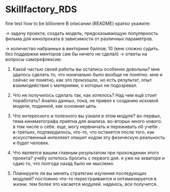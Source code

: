 # Skillfactory_RDS
 fine test how to be billionere
В описании (README) кратко укажите:

→ задачу проекта;
создать модель, предсказывающую популярность фильма для кинопроката в зависимости от различных параметров. 

→ количество набранных в викторине баллов;
10 (мне сложно судить. без поддержки менторов сам бы ничего не сделал)
→ ответы на вопросы саморефлексии:

1. Какой частью своей работы вы остались особенно довольны?
мне удалось сделать то, что изначально было вообще не понятно. мне и сейчас не понятно, как это произошло, но есть результат, опыт взаимодействия с материями, о которых не подозревал.
2. Что не получилось сделать так, как хотелось? Над чем ещё стоит поработать?
Анализ данных, пока,  не привел к созданию искомой модели, поданной, как основная цель. 
3. Что интересного и полезного вы узнали в этом модуле?
во-первых, тема кинематографа приятна для анализа.
во-вторых много нового. в том числе о себе. еще, могу нервничать и переживать об учебе .   
в-третьих, подтвердилось, что-то, что останется после того, как искусственный интеллект опишет кодом эту физическую реальность и будет человек. 
   
4. Что является вашим главным результатом при прохождении этого проекта?
учебу хотелось бросить с первого дня. я уже на экваторе и сдаю то, что полгода назад было не мыслемо.
5. Планируете ли вы менять стратегию изучения последующих модулей?
постоянно что-то перестраивается и оптимизируется в жизни. тем более это касается модулей. надеюсь, все получится.